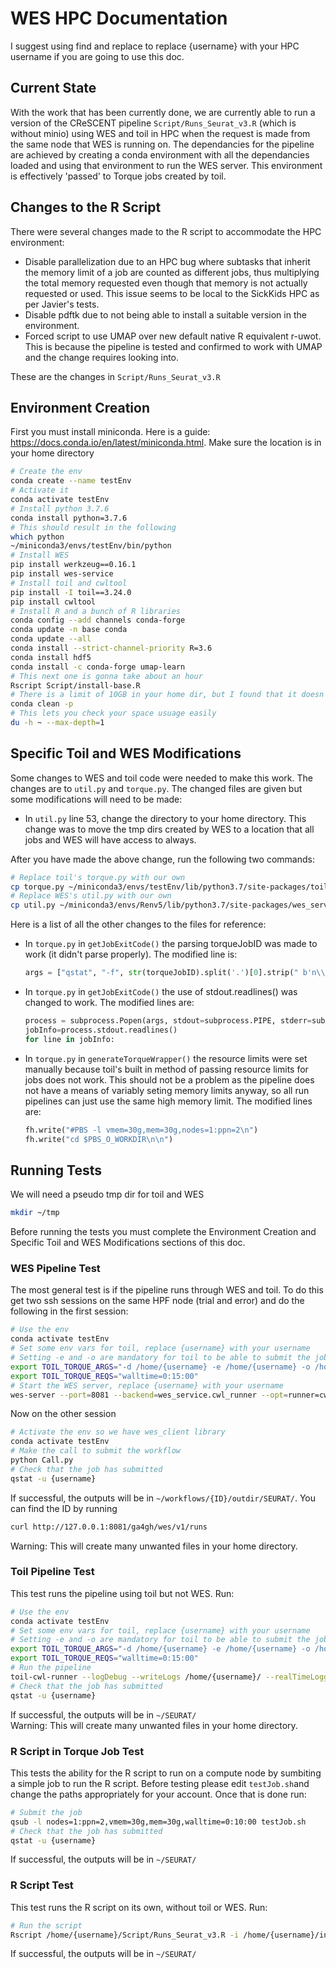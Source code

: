 # WES HPC Documentation
I suggest using find and replace to replace {username} with your HPC username if you are going to use this doc.
## Current State
With the work that has been currently done, we are currently able to run a version of the CReSCENT pipeline `Script/Runs_Seurat_v3.R` (which is without minio) using WES and toil in HPC when the request is made from the same node that WES is running on. The dependancies for the pipeline are achieved by creating a conda environment with all the dependancies loaded and using that environment to run the WES server. This environment is effectively 'passed' to Torque jobs created by toil.

## Changes to the R Script
There were several changes made to the R script to accommodate the HPC environment:
- Disable parallelization due to an HPC bug where subtasks that inherit the memory limit of a job are counted as different jobs, thus multiplying the total memory requested even though that memory is not actually requested or used. This issue seems to be local to the SickKids HPC as per Javier's tests.
- Disable pdftk due to not being able to install a suitable version in the environment.
- Forced script to use UMAP over new default native R equivalent r-uwot. This is because the pipeline is tested and confirmed to work with UMAP and the change requires looking into.  

These are the changes in `Script/Runs_Seurat_v3.R`
## Environment Creation
First you must install miniconda. Here is a guide: https://docs.conda.io/en/latest/miniconda.html. Make sure the location is in your home directory
```bash
# Create the env
conda create --name testEnv
# Activate it
conda activate testEnv
# Install python 3.7.6
conda install python=3.7.6
# This should result in the following
which python
~/miniconda3/envs/testEnv/bin/python
# Install WES
pip install werkzeug==0.16.1
pip install wes-service
# Install toil and cwltool
pip install -I toil==3.24.0
pip install cwltool
# Install R and a bunch of R libraries
conda config --add channels conda-forge
conda update -n base conda
conda update --all
conda install --strict-channel-priority R=3.6
conda install hdf5
conda install -c conda-forge umap-learn
# This next one is gonna take about an hour
Rscript Script/install-base.R
# There is a limit of 10GB in your home dir, but I found that it doesn't matter until you go over ~22GB. Regardless, use the following to clear conda cache
conda clean -p
# This lets you check your space usuage easily
du -h ~ --max-depth=1
```

## Specific Toil and WES Modifications
Some changes to WES and toil code were needed to make this work. The changes are to `util.py` and `torque.py`. The changed files are given but some modifications will need to be made:
- In `util.py` line 53, change the directory to your home directory. This change was to move the tmp dirs created by WES to a location that all jobs and WES will have access to always.  

After you have made the above change, run the following two commands:
```bash
# Replace toil's torque.py with our own
cp torque.py ~/miniconda3/envs/testEnv/lib/python3.7/site-packages/toil/batchSystems/torque.py
# Replace WES's util.py with our own
cp util.py ~/miniconda3/envs/Renv5/lib/python3.7/site-packages/wes_service/util.py
```

Here is a list of all the other changes to the files for reference:
- In `torque.py` in `getJobExitCode()` the parsing torqueJobID was made to work (it didn't parse properly). The modified line is:  
  ```python
  args = ["qstat", "-f", str(torqueJobID).split('.')[0].strip(" b'n\\")]
  ```
- In `torque.py` in `getJobExitCode()` the use of stdout.readlines() was changed to work. The modified lines are:  
  ```python
  process = subprocess.Popen(args, stdout=subprocess.PIPE, stderr=subprocess.STDOUT)  
  jobInfo=process.stdout.readlines()
  for line in jobInfo:
  ```
- In `torque.py` in `generateTorqueWrapper()` the resource limits were set manually because toil's built in method of passing resource limits for jobs does not work. This should not be a problem as the pipeline does not have a means of variably seting memory limits anyway, so all run pipelines can just use the same high memory limit. The modified lines are:
  ```python
  fh.write("#PBS -l vmem=30g,mem=30g,nodes=1:ppn=2\n")
  fh.write("cd $PBS_O_WORKDIR\n\n")
  ```

## Running Tests
We will need a pseudo tmp dir for toil and WES
```bash
mkdir ~/tmp
```
Before running the tests you must complete the Environment Creation and Specific Toil and WES Modifications sections of this doc.
### WES Pipeline Test
The most general test is if the pipeline runs through WES and toil. To do this get two ssh sessions on the same HPF node (trial and error) and do the following in the first session:
```bash
# Use the env
conda activate testEnv
# Set some env vars for toil, replace {username} with your username
# Setting -e and -o are mandatory for toil to be able to submit the job, otherwise the job fails with status -9
export TOIL_TORQUE_ARGS="-d /home/{username} -e /home/{username} -o /home/{username}"
export TOIL_TORQUE_REQS="walltime=0:15:00"
# Start the WES server, replace {username} with your username
wes-server --port=8081 --backend=wes_service.cwl_runner --opt=runner=cwltoil --opt=extra=--writeLogs=/home/{username}/ --opt=extra=--no-container --opt=extra=--batchSystem=Torque --opt=extra=--realTimeLogging --opt=extra=--logDebug --opt=extra=--workDir=/home/{username}/ --opt=extra=--tmpdir-prefix=/home/{username}/tmp/
```
Now on the other session
```bash
# Activate the env so we have wes_client library
conda activate testEnv
# Make the call to submit the workflow
python Call.py
# Check that the job has submitted
qstat -u {username}
```
If successful, the outputs will be in `~/workflows/{ID}/outdir/SEURAT/`. You can find the ID by running
```bash
curl http://127.0.0.1:8081/ga4gh/wes/v1/runs
```
Warning: This will create many unwanted files in your home directory.
### Toil Pipeline Test
This test runs the pipeline using toil but not WES. Run: 
```bash
# Use the env
conda activate testEnv
# Set some env vars for toil, replace {username} with your username
# Setting -e and -o are mandatory for toil to be able to submit the job, otherwise the job fails with status -9
export TOIL_TORQUE_ARGS="-d /home/{username} -e /home/{username} -o /home/{username}"
export TOIL_TORQUE_REQS="walltime=0:15:00"
# Run the pipeline
toil-cwl-runner --logDebug --writeLogs /home/{username}/ --realTimeLogging --batchSystem Torque --workDir /home/{username}/ --no-container --tmpdir-prefix /home/{username}/tmp/ tool.cwl job.json
# Check that the job has submitted
qstat -u {username}
```
If successful, the outputs will be in `~/SEURAT/`  
Warning: This will create many unwanted files in your home directory.
### R Script in Torque Job Test
This tests the ability for the R script to run on a compute node by sumbiting a simple job to run the R script. Before testing please edit `testJob.sh`and change the paths appropriately for your account. Once that is done run:
```bash
# Submit the job
qsub -l nodes=1:ppn=2,vmem=30g,mem=30g,walltime=0:10:00 testJob.sh
# Check that the job has submitted
qstat -u {username}
```
If successful, the outputs will be in `~/SEURAT/`
### R Script Test
This test runs the R script on its own, without toil or WES. Run:
```bash
# Run the script
Rscript /home/{username}/Script/Runs_Seurat_v3.R -i /home/{username}/inputs/ -t MTX -r 1 -p frontend_example_mac_10x_cwl -s n -d 10 -m 0,0.2 -n 50,8000 -w Y -o N
```
If successful, the outputs will be in `~/SEURAT/`
